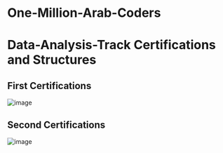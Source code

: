 # One-Million-Arab-Coders


# Data-Analysis-Track  Certifications and Structures 


## First Certifications

![image](https://user-images.githubusercontent.com/36210723/65848891-b7ad7d80-e350-11e9-8ccc-f1c18d8eaaa6.png)


## Second Certifications

![image](https://user-images.githubusercontent.com/36210723/65848875-ad8b7f00-e350-11e9-88d8-969ef68da83b.png)

